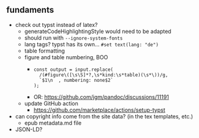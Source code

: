 ## fundaments
* check out typst instead of latex? 
  * generateCodeHighlightingStyle would need to be adapted
  * should run with `--ignore-system-fonts`
  * lang tags? typst has its own... `#set text(lang: "de")`
  * table formatting
  * figure and table numbering, BOO
    * ```
      const output = input.replace(
        /(#figure\([\s\S]*?,\s*kind:\s*table)(\s*\))/g,
        `$1\n  , numbering: none$2`
      );
      ```
    * OR: https://github.com/jgm/pandoc/discussions/11191
  * update GitHub action
    * https://github.com/marketplace/actions/setup-typst
* can copyright info come from the site data? (in the tex templates, etc.)
  * epub metadata.md file
* JSON-LD?
